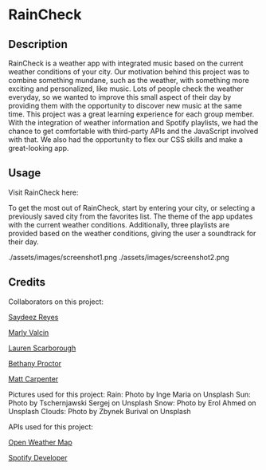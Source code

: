 # RainCheck

## Description

RainCheck is a weather app with integrated music based on the current weather conditions of your city. Our motivation behind this project was to combine something mundane, such as the weather, with something more exciting and personalized, like music. Lots of people check the weather everyday, so we wanted to improve this small aspect of their day by providing them with the opportunity to discover new music at the same time. This project was a great learning experience for each group member. With the integration of weather information and Spotify playlists, we had the chance to get comfortable with third-party APIs and the JavaScript involved with that. We also had the opportunity to flex our CSS skills and make a great-looking app.

## Usage

Visit RainCheck here:

To get the most out of RainCheck, start by entering your city, or selecting a previously saved city from the favorites list. The theme of the app updates with the current weather conditions. Additionally, three playlists are provided based on the weather conditions, giving the user a soundtrack for their day.

./assets/images/screenshot1.png
./assets/images/screenshot2.png

## Credits

Collaborators on this project:

<a href="https://github.com/Saydeezr">Saydeez Reyes</a>

<a href="https://github.com/MarlyV1">Marly Valcin</a>

<a href="https://github.com/lauren6198">Lauren Scarborough</a>

<a href="https://github.com/BethanyProctor">Bethany Proctor</a>

<a href="https://github.com/Matt-Carpenter-12">Matt Carpenter</a>


Pictures used for this project:
Rain: Photo by Inge Maria on Unsplash
Sun: Photo by Tschernjawski Sergej on Unsplash
Snow: Photo by Erol Ahmed on Unsplash
Clouds: Photo by Zbynek Burival on Unsplash

APIs used for this project:

<a href="https://openweathermap.org/current">Open Weather Map</a>

<a href="https://developer.spotify.com/
">Spotify Developer</a>


